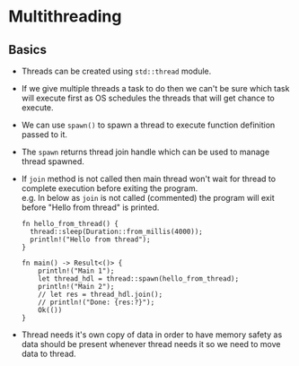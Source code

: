 # Multithreading

## Basics

- Threads can be created using `std::thread` module.
- If we give multiple threads a task to do then we can't be sure which task will
  execute first as OS schedules the threads that will get chance to execute.
- We can use `spawn()` to spawn a thread to execute function definition passed to
  it.
- The `spawn` returns thread join handle which can be used to manage thread spawned.
- If `join` method is not called then main thread won't wait for thread to complete
  execution before exiting the program.  
  e.g. In below as `join` is not called (commented) the program will exit before
  "Hello from thread" is printed.

  ```
  fn hello_from_thread() {
    thread::sleep(Duration::from_millis(4000));
    println!("Hello from thread");
  }

  fn main() -> Result<()> {
      println!("Main 1");
      let thread_hdl = thread::spawn(hello_from_thread);
      println!("Main 2");
      // let res = thread_hdl.join();
      // println!("Done: {res:?}");
      Ok(())
  }
  ```

- Thread needs it's own copy of data in order to have memory safety as data should
  be present whenever thread needs it so we need to move data to thread.
